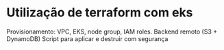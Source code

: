 # Utilização de terraform com eks
Provisionamento:
VPC, EKS, node group, IAM roles.
Backend remoto (S3 + DynamoDB)
Script para aplicar e destruir com segurança


